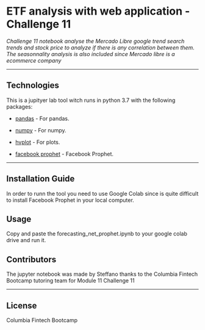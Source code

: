 # ETF analysis with web application - Challenge 11
*Challenge 11 notebook analyse the Mercado Libre google trend search trends and stock price to analyze if there is any correlation between them. The seasonnality analysis is also included since Mercado libre is a ecommerce company*

---

## Technologies

This is a jupityer lab tool witch runs in python 3.7 with the following packages:

* [pandas](https://pandas.pydata.org/) - For pandas.

* [numpy](https://numpy.org//) - For numpy.

* [hvplot](https://hvplot.holoviz.org/) - For plots.

* [facebook prophet](https://facebook.github.io/prophet/) - Facebook Prophet.

---

## Installation Guide

In order to runn the tool you need to use Google Colab since is quite difficult to install Facebook Prophet in your local computer.

## Usage

Copy and paste the forecasting_net_prophet.ipynb to your google colab drive and run it.

## Contributors

The jupyter notebook was made by Steffano thanks to the Columbia Fintech Bootcamp tutoring team for Module 11 Challenge 11

---

## License

Columbia Fintech Bootcamp
